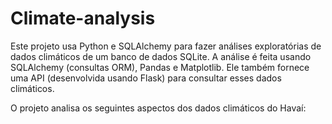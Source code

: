 # Climate-analysis
Este projeto usa Python e SQLAlchemy para fazer análises exploratórias de dados climáticos de um banco de dados SQLite. A análise é feita usando SQLAlchemy (consultas ORM), Pandas e Matplotlib. Ele também fornece uma API (desenvolvida usando Flask) para consultar esses dados climáticos.

O projeto analisa os seguintes aspectos dos dados climáticos do Havaí:
